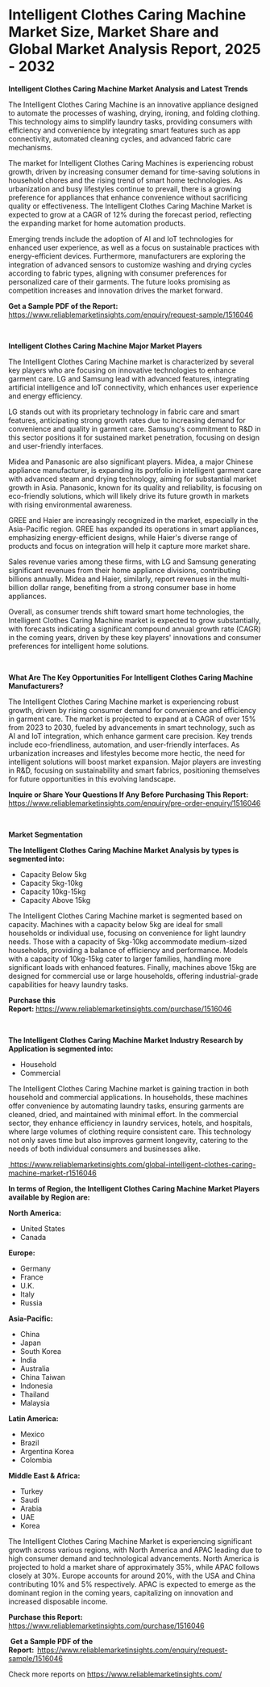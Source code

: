 <p><h1>Intelligent Clothes Caring Machine Market Size, Market Share and Global Market Analysis Report, 2025 - 2032</h1></p><p><strong>Intelligent Clothes Caring Machine Market Analysis and Latest Trends</strong></p>
<p><p>The Intelligent Clothes Caring Machine is an innovative appliance designed to automate the processes of washing, drying, ironing, and folding clothing. This technology aims to simplify laundry tasks, providing consumers with efficiency and convenience by integrating smart features such as app connectivity, automated cleaning cycles, and advanced fabric care mechanisms. </p><p>The market for Intelligent Clothes Caring Machines is experiencing robust growth, driven by increasing consumer demand for time-saving solutions in household chores and the rising trend of smart home technologies. As urbanization and busy lifestyles continue to prevail, there is a growing preference for appliances that enhance convenience without sacrificing quality or effectiveness. The Intelligent Clothes Caring Machine Market is expected to grow at a CAGR of 12% during the forecast period, reflecting the expanding market for home automation products.</p><p>Emerging trends include the adoption of AI and IoT technologies for enhanced user experience, as well as a focus on sustainable practices with energy-efficient devices. Furthermore, manufacturers are exploring the integration of advanced sensors to customize washing and drying cycles according to fabric types, aligning with consumer preferences for personalized care of their garments. The future looks promising as competition increases and innovation drives the market forward.</p></p>
<p><strong>Get a Sample PDF of the Report:&nbsp;</strong> <a href="https://www.reliablemarketinsights.com/enquiry/request-sample/1516046?utm_campaign=2004&utm_medium=2&utm_source=Github&utm_content=ia&utm_term=18012025&utm_id=intelligent-clothes-caring-machine">https://www.reliablemarketinsights.com/enquiry/request-sample/1516046</a></p>
<p>&nbsp;</p>
<p><strong>Intelligent Clothes Caring Machine Major Market Players</strong></p>
<p><p>The Intelligent Clothes Caring Machine market is characterized by several key players who are focusing on innovative technologies to enhance garment care. LG and Samsung lead with advanced features, integrating artificial intelligence and IoT connectivity, which enhances user experience and energy efficiency.</p><p>LG stands out with its proprietary technology in fabric care and smart features, anticipating strong growth rates due to increasing demand for convenience and quality in garment care. Samsung's commitment to R&D in this sector positions it for sustained market penetration, focusing on design and user-friendly interfaces.</p><p>Midea and Panasonic are also significant players. Midea, a major Chinese appliance manufacturer, is expanding its portfolio in intelligent garment care with advanced steam and drying technology, aiming for substantial market growth in Asia. Panasonic, known for its quality and reliability, is focusing on eco-friendly solutions, which will likely drive its future growth in markets with rising environmental awareness.</p><p>GREE and Haier are increasingly recognized in the market, especially in the Asia-Pacific region. GREE has expanded its operations in smart appliances, emphasizing energy-efficient designs, while Haier's diverse range of products and focus on integration will help it capture more market share.</p><p>Sales revenue varies among these firms, with LG and Samsung generating significant revenues from their home appliance divisions, contributing billions annually. Midea and Haier, similarly, report revenues in the multi-billion dollar range, benefiting from a strong consumer base in home appliances.</p><p>Overall, as consumer trends shift toward smart home technologies, the Intelligent Clothes Caring Machine market is expected to grow substantially, with forecasts indicating a significant compound annual growth rate (CAGR) in the coming years, driven by these key players' innovations and consumer preferences for intelligent home solutions.</p></p>
<p>&nbsp;</p>
<p><strong>What Are The Key Opportunities For Intelligent Clothes Caring Machine Manufacturers?</strong></p>
<p><p>The Intelligent Clothes Caring Machine market is experiencing robust growth, driven by rising consumer demand for convenience and efficiency in garment care. The market is projected to expand at a CAGR of over 15% from 2023 to 2030, fueled by advancements in smart technology, such as AI and IoT integration, which enhance garment care precision. Key trends include eco-friendliness, automation, and user-friendly interfaces. As urbanization increases and lifestyles become more hectic, the need for intelligent solutions will boost market expansion. Major players are investing in R&D, focusing on sustainability and smart fabrics, positioning themselves for future opportunities in this evolving landscape.</p></p>
<p><strong>Inquire or Share Your Questions If Any Before Purchasing This Report:</strong> <a href="https://www.reliablemarketinsights.com/enquiry/pre-order-enquiry/1516046?utm_campaign=2004&utm_medium=2&utm_source=Github&utm_content=ia&utm_term=18012025&utm_id=intelligent-clothes-caring-machine">https://www.reliablemarketinsights.com/enquiry/pre-order-enquiry/1516046</a></p>
<p>&nbsp;</p>
<p><strong>Market Segmentation</strong></p>
<p><strong>The Intelligent Clothes Caring Machine Market Analysis by types is segmented into:</strong></p>
<p><ul><li>Capacity Below 5kg</li><li>Capacity 5kg-10kg</li><li>Capacity 10kg-15kg</li><li>Capacity Above 15kg</li></ul></p>
<p><p>The Intelligent Clothes Caring Machine market is segmented based on capacity. Machines with a capacity below 5kg are ideal for small households or individual use, focusing on convenience for light laundry needs. Those with a capacity of 5kg-10kg accommodate medium-sized households, providing a balance of efficiency and performance. Models with a capacity of 10kg-15kg cater to larger families, handling more significant loads with enhanced features. Finally, machines above 15kg are designed for commercial use or large households, offering industrial-grade capabilities for heavy laundry tasks.</p></p>
<p><strong>Purchase this Report:&nbsp;</strong><a href="https://www.reliablemarketinsights.com/purchase/1516046?utm_campaign=2004&utm_medium=2&utm_source=Github&utm_content=ia&utm_term=18012025&utm_id=intelligent-clothes-caring-machine">https://www.reliablemarketinsights.com/purchase/1516046</a></p>
<p>&nbsp;</p>
<p><strong>The Intelligent Clothes Caring Machine Market Industry Research by Application is segmented into:</strong></p>
<p><ul><li>Household</li><li>Commercial</li></ul></p>
<p><p>The Intelligent Clothes Caring Machine market is gaining traction in both household and commercial applications. In households, these machines offer convenience by automating laundry tasks, ensuring garments are cleaned, dried, and maintained with minimal effort. In the commercial sector, they enhance efficiency in laundry services, hotels, and hospitals, where large volumes of clothing require consistent care. This technology not only saves time but also improves garment longevity, catering to the needs of both individual consumers and businesses alike.</p></p>
<p><a href="https://www.reliablemarketinsights.com/global-intelligent-clothes-caring-machine-market-r1516046?utm_campaign=2004&utm_medium=2&utm_source=Github&utm_content=ia&utm_term=18012025&utm_id=intelligent-clothes-caring-machine">&nbsp;https://www.reliablemarketinsights.com/global-intelligent-clothes-caring-machine-market-r1516046</a></p>
<p><strong>In terms of Region, the Intelligent Clothes Caring Machine Market Players available by Region are:</strong></p>
<p>
    <p> <strong> North America: </strong>
        <ul>
            <li>United States</li>
            <li>Canada</li>
        </ul>
        </p> 
    <p> <strong> Europe: </strong>
        <ul>
            <li>Germany</li>
            <li>France</li>
            <li>U.K.</li>
            <li>Italy</li>
            <li>Russia</li>
        </ul>
        </p> 
    <p> <strong> Asia-Pacific: </strong>
        <ul>
            <li>China</li>
            <li>Japan</li>
            <li>South Korea</li>
            <li>India</li>
            <li>Australia</li>
            <li>China Taiwan</li>
            <li>Indonesia</li>
            <li>Thailand</li>
            <li>Malaysia</li>
        </ul>
        </p> 
    <p> <strong> Latin America: </strong>
        <ul>
            <li>Mexico</li>
            <li>Brazil</li>
            <li>Argentina Korea</li>
            <li>Colombia</li>
        </ul>
        </p> 
    <p> <strong> Middle East & Africa: </strong>
        <ul>
            <li>Turkey</li>
            <li>Saudi</li>
            <li>Arabia</li>
            <li>UAE</li>
            <li>Korea</li>
        </ul>
    </p>
    </p>
<p><p>The Intelligent Clothes Caring Machine Market is experiencing significant growth across various regions, with North America and APAC leading due to high consumer demand and technological advancements. North America is projected to hold a market share of approximately 35%, while APAC follows closely at 30%. Europe accounts for around 20%, with the USA and China contributing 10% and 5% respectively. APAC is expected to emerge as the dominant region in the coming years, capitalizing on innovation and increased disposable income.</p></p>
<p><strong>Purchase this Report: </strong><a href="https://www.reliablemarketinsights.com/purchase/1516046?utm_campaign=2004&utm_medium=2&utm_source=Github&utm_content=ia&utm_term=18012025&utm_id=intelligent-clothes-caring-machine">https://www.reliablemarketinsights.com/purchase/1516046</a></p>
<p>&nbsp;<strong>Get a Sample PDF of the Report:&nbsp;&nbsp;</strong><a href="https://www.reliablemarketinsights.com/enquiry/request-sample/1516046?utm_campaign=2004&utm_medium=2&utm_source=Github&utm_content=ia&utm_term=18012025&utm_id=intelligent-clothes-caring-machine">https://www.reliablemarketinsights.com/enquiry/request-sample/1516046</a></p>
<p><strong></strong></p>
<p>Check more reports on <a href="https://www.reliablemarketinsights.com/?utm_campaign=2004&utm_medium=2&utm_source=Github&utm_content=ia&utm_term=18012025&utm_id=intelligent-clothes-caring-machine">https://www.reliablemarketinsights.com/</a></p>